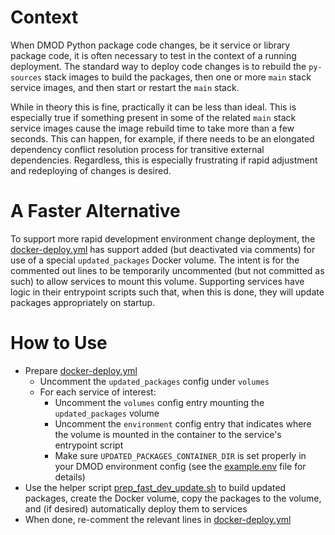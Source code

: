 # Context

When DMOD Python package code changes, be it service or library package code, it is often necessary to test in the context of a running deployment.  The standard way to deploy code changes is to rebuild the `py-sources` stack images to build the packages, then one or more `main` stack service images, and then start or restart the `main` stack.

While in theory this is fine, practically it can be less than ideal.  This is especially true if something present in some of the related `main` stack service images cause the image rebuild time to take more than a few seconds.  This can happen, for example, if there needs to be an elongated dependency conflict resolution process for transitive external dependencies.  Regardless, this is especially frustrating if rapid adjustment and redeploying of changes is desired.

# A Faster Alternative

To support more rapid development environment change deployment, the
[docker-deploy.yml](../docker/main/docker-deploy.yml) has support added (but deactivated via comments) for use of a special `updated_packages` Docker volume.  The intent is for the commented out lines to be temporarily uncommented (but not committed as such) to allow services to mount this volume.  Supporting services have logic in their entrypoint scripts such that, when this is done, they will update packages appropriately on startup.

# How to Use

* Prepare [docker-deploy.yml](../docker/main/docker-deploy.yml)
  * Uncomment the `updated_packages` config under `volumes`
  * For each service of interest:
    * Uncomment the `volumes` config entry mounting the `updated_packages` volume
    * Uncomment the `environment` config entry that indicates where the volume is mounted in the container to the service's entrypoint script
    * Make sure `UPDATED_PACKAGES_CONTAINER_DIR` is set properly in your DMOD environment config (see the [example.env](../example.env) file for details)
* Use the helper script [prep_fast_dev_update.sh](../scripts/prep_fast_dev_update.sh) to build updated packages, create the Docker volume, copy the packages to the volume, and (if desired) automatically deploy them to services
* When done, re-comment the relevant lines in [docker-deploy.yml](../docker/main/docker-deploy.yml)
